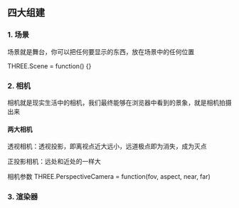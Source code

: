 ## 四大组建

### 1. 场景

场景就是舞台，你可以把任何要显示的东西，放在场景中的任何位置

THREE.Scene = function() {}

### 2. 相机

相机就是现实生活中的相机，我们最终能够在浏览器中看到的景象，就是相机拍摄出来

#### 两大相机





透视相机：透视投影，即离视点近大远小，远道极点即为消失，成为灭点

正投影相机：远处和近处的一样大

相机参数
THREE.PerspectiveCamera = function(fov, aspect, near, far)

### 3. 渲染器